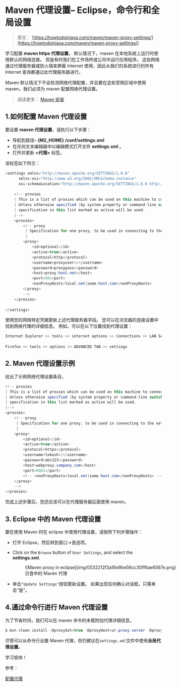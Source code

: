 # Maven 代理设置– Eclipse，命令行和全局设置

> 原文： [https://howtodoinjava.com/maven/maven-proxy-settings/](https://howtodoinjava.com/maven/maven-proxy-settings/)

学习配置 **maven https 代理设置**。 默认情况下，maven 在本地系统上运行时使用默认的网络连接。 但是有时我们在工作场所或公司中运行应用程序。 这些网络通过代理服务器或防火墙来屏蔽 Internet 使用，因此从我们的系统进行的所有 Internet 查询都通过此代理服务器进行。

Maven 默认情况下不会检测网络代理配置，并且要在这些受限区域中使用 maven，我们必须为 maven 配置网络代理设置。

> 阅读更多： [Maven 安装](https://howtodoinjava.com/maven/change-local-repository-location/)

## 1.如何配置 Maven 代理设置

要设置 **maven 代理设置**，请执行以下步骤：

*   导航到路径– **{M2_HOME} /conf/settings.xml**
*   在任何文本编辑器中以编辑模式打开文件 **settings.xml** 。
*   打开并更新 **<代理>** 标签。

该标签如下所示：

```java
<settings xmlns="http://maven.apache.org/SETTINGS/1.0.0" 
      xmlns:xsi="http://www.w3.org/2001/XMLSchema-instance" 
      xsi:schemaLocation="http://maven.apache.org/SETTINGS/1.0.0 http://maven.apache.org/xsd/settings-1.0.0.xsd">

	<!-- proxies
	| This is a list of proxies which can be used on this machine to connect to the network.
	| Unless otherwise specified (by system property or command-line switch), the first proxy
	| specification in this list marked as active will be used.
	|-->
	<proxies>
		<!-- proxy
		 | Specification for one proxy, to be used in connecting to the network.
		 |
		<proxy>
			<id>optional</id>
			<active>true</active>
			<protocol>http</protocol>
			<username>proxyuser</</username>
			<password>proxypass</password>
			<host>proxy.host.net</host>
			<port>80</port>
			<nonProxyHosts>local.net|some.host.com</nonProxyHosts>
		</proxy>
		-->
	</proxies>

</settings>

```

使用您的网络特定凭据更新上述代理服务器字段。 您可以在浏览器的连接设置中找到网络代理的详细信息。 例如，可以在以下位置找到代理设置：

```java
Internet Explorer >> tools >> internet options >> Connections >> LAN Settings

Firefox >> tools >> options >> ADVANCED TAB >> settings

```

## 2\. Maven 代理设置示例

给出了示例网络代理设置条目。

```java
<!-- proxies
| This is a list of proxies which can be used on this machine to connect to the network.
| Unless otherwise specified (by system property or command-line switch), the first proxy
| specification in this list marked as active will be used.
|-->
<proxies>
	<!-- proxy
	 | Specification for one proxy, to be used in connecting to the network.
	 |
	<proxy>
		<id>optional</id>
		<active>true</active>
		<protocol>https</protocol>
		<username>lokesh</</username>
		<password>abc123</password>
		<host>webproxy.company.com</host>
		<port>8081</port>
		<!-- <nonProxyHosts>local.net|some.host.com</nonProxyHosts> -->
	</proxy>
	-->
</proxies>

```

完成上述步骤后，您还应该可以在代理服务器后面使用 maven。

## 3\. Eclipse 中的 Maven 代理设置

要在使用 Maven 时在 eclipse 中使用代理设置，请按照下列步骤操作：

*   打开 Eclipse，然后转到窗口->首选项。
*   Click on the `Browse` button of `User Settings`, and select the **settings.xml**.

    <figure aria-describedby="caption-attachment-11482" class="wp-caption aligncenter" id="attachment_11482" style="width: 830px">![Maven proxy in eclipse](img/0532212f3a16e9be56cc30ff6ae6567e.png)

    <figcaption class="wp-caption-text" id="caption-attachment-11482">日食中的 Maven 代理</figcaption>

    </figure>

*   单击`"Update Settings"`按钮更新设置。 如果出现任何确认对话框，只需单击“是”。

## 4.通过命令行进行 Maven 代理设置

为了节省时间，我们可以在 maven 命令的末尾附加代理详细信息。

```java
$ mvn clean install -DproxySet=true -DproxyHost=ur.proxy.server -DproxyPort=port
```

尽管可以从命令行设置 Maven 代理，但仍建议在`settings.xml`文件中使用**全局代理设置**。

学习愉快！

参考：

[配置代理](https://maven.apache.org/guides/mini/guide-proxies.html)